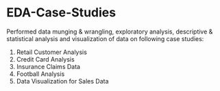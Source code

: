 # EDA-Case-Studies

Performed data munging & wrangling, exploratory analysis, descriptive & statistical analysis and visualization of data on following case studies:
1) Retail Customer Analysis
2) Credit Card Analysis
3) Insurance Claims Data
4) Football Analysis
5) Data Visualization for Sales Data
